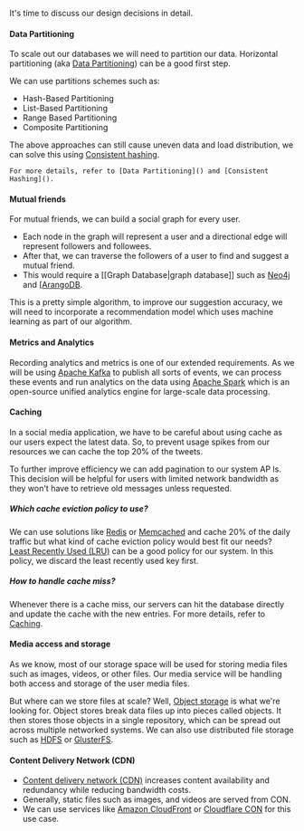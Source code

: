 It's time to discuss our design decisions in detail.

#### Data Partitioning
To scale out our databases we will need to partition our data.
Horizontal partitioning (aka [Data Partitioning]()) can be a good first step.

We can use partitions schemes such as:
- Hash-Based Partitioning
- List-Based Partitioning
- Range Based Partitioning
- Composite Partitioning

The above approaches can still cause uneven data and load distribution, we can solve this using [Consistent hashing]().

```
For more details, refer to [Data Partitioning]() and [Consistent Hashing]().
```


#### Mutual friends
For mutual friends, we can build a social graph for every user.
- Each node in the graph will represent a user and a directional edge will represent followers and followees.
- After that, we can traverse the followers of a user to find and suggest a mutual friend.
- This would require a [[Graph Database|graph database]] such as [Neo4j]() and [[ArangoDB]().

This is a pretty simple algorithm, to improve our suggestion accuracy, we will need to incorporate a recommendation model which uses machine learning as part of our algorithm.


#### Metrics and Analytics
Recording analytics and metrics is one of our extended requirements. As we will be using [Apache Kafka]() to publish all sorts of events, we can process these events and run analytics on the data using [Apache Spark]() which is an open-source unified analytics engine for large-scale data processing.


#### Caching
In a social media application, we have to be careful about using cache as our users expect the latest data. So, to prevent usage spikes from our resources we can cache the top 20% of the tweets.

To further improve efficiency we can add pagination to our system AP ls. This decision will be helpful for users with limited network bandwidth as they won't have to retrieve old messages unless requested.


##### Which cache eviction policy to use?
We can use solutions like [Redis]() or [Memcached]() and cache 20% of the daily traffic but what kind of cache eviction policy would best fit our needs?
[Least Recently Used (LRU)]() can be a good policy for our system. In this policy, we discard the least recently used key first.


##### How to handle cache miss?
Whenever there is a cache miss, our servers can hit the database directly and update the cache with the new entries.
For more details, refer to [Caching]().


#### Media access and storage
As we know, most of our storage space will be used for storing media files such as
images, videos, or other files. Our media service will be handling both access and
storage of the user media files.

But where can we store files at scale? Well, [Object storage]() is what we're looking for.
Object stores break data files up into pieces called objects. It then stores those
objects in a single repository, which can be spread out across multiple networked
systems. We can also use distributed file storage such as [HDFS]() or [GlusterFS]().


#### Content Delivery Network (CDN)
- [Content delivery network (CDN)]() increases content availability and redundancy while reducing bandwidth costs.
- Generally, static files such as images, and videos are served from CON.
- We can use services like [Amazon CloudFront]() or [Cloudflare CON]() for this use case.